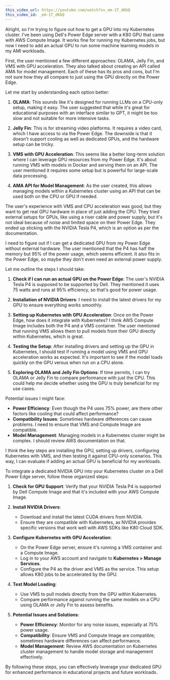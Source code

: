 ```yaml
---
this_video_url: https://youtube.com/watch?v=_em-1T_dKbQ
this_video_id: _em-1T_dKbQ
---
```

<think>
Alright, so I'm trying to figure out how to get a GPU into my Kubernetes cluster. I've been using Dell's Power Edge server with a K80 GPU that came with AWS Compute Image. It works fine for running my Kubernetes jobs, but now I need to add an actual GPU to run some machine learning models in my AMI workloads.

First, the user mentioned a few different approaches: OLAMA, Jelly Fin, and VMS with GPU acceleration. They also talked about creating an API called AMA for model management. Each of these has its pros and cons, but I'm not sure how they all compare to just using the GPU directly on the Power Edge.

Let me start by understanding each option better:

1. **OLAMA**: This sounds like it's designed for running LLMs on a CPU-only setup, making it easy. The user suggested that while it's great for educational purposes with an interface similar to GPT, it might be too slow and not suitable for more intensive tasks.

2. **Jelly Fin**: This is for streaming video platforms. It requires a video card, which I have access to via the Power Edge. The downside is that it doesn't support cooling as well as dedicated GPUs, and the hardware setup can be tricky.

3. **VMS with GPU Acceleration**: This seems like a better long-term solution where I can leverage GPU resources from my Power Edge. It's about running VMS with models in Docker and serving them on an API. The user mentioned it requires some setup but is powerful for large-scale data processing.

4. **AMA API for Model Management**: As the user created, this allows managing models within a Kubernetes cluster using an API that can be used both on the CPU or GPU if needed.

The user's experience with VMS and CPU acceleration was good, but they want to get real GPU hardware in place of just adding the CPU. They tried external setups for GPUs, like using a riser cable and power supply, but it's not ideal because of noise and limited space on their Power Edge. They ended up sticking with the NVIDIA Tesla P4, which is an option as per the documentation.

I need to figure out if I can get a dedicated GPU from my Power Edge without external hardware. The user mentioned that the P4 has half the memory but 95% of the power usage, which seems efficient. It also fits in the Power Edge, so maybe they don't even need an external power supply.

Let me outline the steps I should take:

1. **Check if I can run an actual GPU on the Power Edge**: The user's NVIDIA Tesla P4 is supposed to be supported by Dell. They mentioned it uses 75 watts and runs at 95% efficiency, so that's good for power usage.

2. **Installation of NVIDIA Drivers**: I need to install the latest drivers for my GPU to ensure everything works smoothly.

3. **Setting up Kubernetes with GPU Acceleration**: Once on the Power Edge, how does it integrate with Kubernetes? I think AWS Compute Image includes both the P4 and a VMS container. The user mentioned that running VMS allows them to pull models from their GPU directly within Kubernetes, which is great.

4. **Testing the Setup**: After installing drivers and setting up the GPU in Kubernetes, I should test if running a model using VMS and GPU acceleration works as expected. It's important to see if the model loads quickly on the GPU versus when run on a CPU alone.

5. **Exploring OLAMA and Jelly Fin Options**: If time permits, I can try OLAMA or Jelly Fin to compare performance with just the CPU. This could help me decide whether using the GPU is truly beneficial for my use cases.

Potential issues I might face:

- **Power Efficiency**: Even though the P4 uses 75% power, are there other factors like cooling that could affect performance?
- **Compatibility Issues**: Sometimes hardware differences can cause problems. I need to ensure that VMS and Compute Image are compatible.
- **Model Management**: Managing models in a Kubernetes cluster might be complex. I should review AWS documentation on that.

I think the key steps are installing the GPU, setting up drivers, configuring Kubernetes with VMS, and then testing it against CPU-only scenarios. This way, I can evaluate if adding an actual GPU is beneficial for my workloads.
</think>

To integrate a dedicated NVIDIA GPU into your Kubernetes cluster on a Dell Power Edge server, follow these organized steps:

1. **Check for GPU Support**: Verify that your NVIDIA Tesla P4 is supported by Dell Compute Image and that it's included with your AWS Compute Image.

2. **Install NVIDIA Drivers**:
   - Download and install the latest CUDA drivers from NVIDIA.
   - Ensure they are compatible with Kubernetes, as NVIDIA provides specific versions that work well with AWS SDKs like K80 Cloud SDK.

3. **Configure Kubernetes with GPU Acceleration**:
   - On the Power Edge server, ensure it's running a VMS container and a Compute Image.
   - Log in to your AWS account and navigate to **Kubernetes > Manage Services**.
   - Configure the P4 as the driver and VMS as the service. This setup allows K80 jobs to be accelerated by the GPU.

4. **Test Model Loading**:
   - Use VMS to pull models directly from the GPU within Kubernetes.
   - Compare performance against running the same models on a CPU using OLAMA or Jelly Fin to assess benefits.

5. **Potential Issues and Solutions**:
   - **Power Efficiency**: Monitor for any noise issues, especially at 75% power usage.
   - **Compatibility**: Ensure VMS and Compute Image are compatible; sometimes hardware differences can affect performance.
   - **Model Management**: Review AWS documentation on Kubernetes cluster management to handle model storage and management effectively.

By following these steps, you can effectively leverage your dedicated GPU for enhanced performance in educational projects and future workloads.
